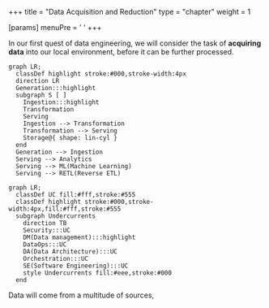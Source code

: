 +++
title = "Data Acquisition and Reduction"
type = "chapter"
weight = 1

[params]
  menuPre = '<i class="fa-solid fa-download"></i> '
+++

In our first quest of data engineering, we will consider the task of **acquiring data** into our local environment, before it can be further processed. 

```mermaid {align="center" zoom="true"}
graph LR;
  classDef highlight stroke:#000,stroke-width:4px
  direction LR
  Generation:::highlight
  subgraph S [ ]
    Ingestion:::highlight
    Transformation
    Serving
    Ingestion --> Transformation
    Transformation --> Serving
    Storage@{ shape: lin-cyl }
  end
  Generation --> Ingestion
  Serving --> Analytics
  Serving --> ML(Machine Learning)
  Serving --> RETL(Reverse ETL)
```


```mermaid {align="center" zoom="true"}
graph LR;
  classDef UC fill:#fff,stroke:#555
  classDef highlight stroke:#000,stroke-width:4px,fill:#fff,stroke:#555
  subgraph Undercurrents
    direction TB
    Security:::UC
    DM(Data management):::highlight
    DataOps:::UC
    DA(Data Architecture):::UC
    Orchestration:::UC
    SE(Software Engineering):::UC
    style Undercurrents fill:#eee,stroke:#000
  end
```

Data will come from a multitude of sources, 